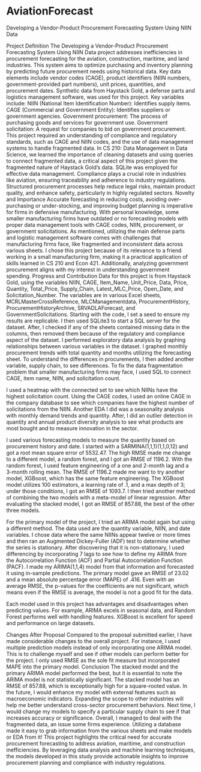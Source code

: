 # AviationForecast
 Developing a Vendor-Product Procurement Forecasting System Using NIIN Data 

Project Definition
The Developing a Vendor-Product Procurement Forecasting System Using NIIN Data project addresses inefficiencies in procurement forecasting for the aviation, construction, maritime, and land industries. This system aims to optimize purchasing and inventory planning by predicting future procurement needs using historical data. Key data elements include vendor codes (CAGE), product identifiers (NIIN numbers, government-provided part numbers), unit prices, quantities, and procurement dates.
Synthetic data from Haystack Gold, a defense parts and logistics management software, was used for this project. Key variables include:
NIIN (National Item Identification Number): Identifies supply items.
CAGE (Commercial and Government Entity): Identifies suppliers or government agencies.
Government procurement: The process of purchasing goods and services for government use.
Government solicitation: A request for companies to bid on government procurement.
This project required an understanding of compliance and regulatory standards, such as CAGE and NIIN codes, and the use of data management systems to handle fragmented data. In CS 210: Data Management in Data Science, we learned the importance of cleaning datasets and using queries to connect fragmented data, a critical aspect of this project given the fragmented nature of Haystack Gold’s data. SQLite was employed for effective data management.
Compliance plays a crucial role in industries like aviation, ensuring traceability and adherence to industry regulations. Structured procurement processes help reduce legal risks, maintain product quality, and enhance safety, particularly in highly regulated sectors.
Novelty and Importance
	Accurate forecasting in reducing costs, avoiding over-purchasing or under-stocking, and improving budget planning is imperative for firms in defensive manufacturing. With personal knowledge, some smaller manufacturing firms have outdated or no forecasting models with proper data management tools with CAGE codes, NIIN, procurement, or government solicitations. As mentioned, utilizing the main defense parts and logistic management software comes with challenges that manufacturing firms face, like fragmented and inconsistent data across various sheets. 
I chose this project because of its relevance to a friend working in a small manufacturing firm, making it a practical application of skills learned in CS 210 and Econ 421. Additionally, analyzing government procurement aligns with my interest in understanding government spending.
Progress and Contribution
Data for this project is from Haystack Gold, using the variables NIIN, CAGE, Item_Name, Unit_Price, Data, Price, Quantity, Total_Price, Supply_Chain, Latest_MLC_Price, Open_Date, and Solicitation_Number. The variables are in various Excel sheets, MCRLMasterCrossReference, MLCManagementdata, ProcurementHistory, ProcurementHistoryArchive, SRVADLAForecast, and GovernmentSolicitations. Starting with the code, I set a seed to ensure my results are replicable. I then used SQLite3 to start a SQL server for the dataset. After, I checked if any of the sheets contained missing data in the columns, then removed them because of the regulatory and compliance aspect of the dataset. 
I performed exploratory data analysis by graphing relationships between various variables in the dataset. I graphed monthly procurement trends with total quantity and months utilizing the forecasting sheet. To understand the differences in procurements, I then added another variable, supply chain, to see differences. To fix the data fragmentation problem that smaller manufacturing firms may face, I used SQL to connect CAGE, item name, NIIN, and solicitation count. 

I used a heatmap with the connected set to see which NIINs have the highest solicitation count. Using the CAGE codes, I used an online CAGE in the company database to see which companies have the highest number of solicitations from the NIIN. Another EDA I did was a seasonality analysis with monthly demand trends and quantity. After, I did an outlier detection in quantity and annual product diversity analysis to see what products are most bought and to measure innovation in the sector. 


I used various forecasting models to measure the quantity based on procurement history and date. I started with a SARMINA(1,1,1)(1,1,0,12) and got a root mean square error of 5532.47. The high RMSE made me change to a different model, a random forest, and I got an RMSE of 1196.2. With the random forest, I used feature engineering of a one and 2-month lag and a 3-month rolling mean. The RMSE of 1196.2 made me want to try another model, XGBoost, which has the same feature engineering. The XGBoost model utilizes 100 estimators, a learning rate of .1, and a max depth of 3; under those conditions, I got an RMSE of 1093.7. I then tried another method of combining the two models with a meta-model of linear regression. After evaluating the stacked model, I got an RMSE of 857.88, the best of the other three models. 

For the primary model of the project, I tried an ARIMA model again but using a different method. The data used are the quantity variable, NIIN, and date variables. I chose data where the same NIINs appear twelve or more times and then ran an Augmented Dickey-Fuller (ADF) test to determine whether the series is stationary. After discovering that it is non-stationary, I used differencing by incorporating 7 lags to see how to define my ARIMA from the Autocorrelation Function (ACF) and Partial Autocorrelation Function (PACF). I made my ARIMA(1,1,4) model from that information and forecasted it using in-sample predictions. The primary model gave an RMSE of 23.02 and a mean absolute percentage error (MAPE) of .416. Even with an average RMSE, the p-values for the coefficients are not significant, which means even if the RMSE is average, the model is not a good fit for the data.

Each model used in this project has advantages and disadvantages when predicting values. For example, ARIMA excels in seasonal data, and Random Forest performs well with handling features. XGBoost is excellent for speed and performance on large datasets.  

Changes After Proposal
	Compared to the proposal submitted earlier, I have made considerable changes to the overall project. For instance, I used multiple prediction models instead of only incorporating one ARIMA model. This is to challenge myself and see if other models can perform better for the project. I only used RMSE as the sole fit measure but incorporated MAPE into the primary model. 
Conclusion
The stacked model and the primary ARIMA model performed the best, but it is essential to note the ARIMA model is not statistically significant. The stacked model has an RMSE of 857.88, which is exceptionally high for a square-rooted value. In the future, I would enhance my model with external features such as macroeconomic indicators. Expanding the scope to other industries will help me better understand cross-sector procurement behaviors. Next time, I would change my models to specify a particular supply chain to see if that increases accuracy or significance. 
Overall, I managed to deal with the fragmented data, an issue some firms experience. Utilizing a database made it easy to grab information from the various sheets and make models or EDA from it! This project highlights the critical need for accurate procurement forecasting to address aviation, maritime, and construction inefficiencies. By leveraging data analysis and machine learning techniques, the models developed in this study provide actionable insights to improve procurement planning and compliance with industry regulations.

